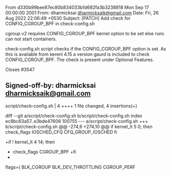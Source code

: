 From d330b99bee87ec80b834033b1d682fa3b3238818 Mon Sep 17 00:00:00 2001
From: dharmicksai <dharmicksaik@gmail.com>
Date: Fri, 26 Aug 2022 22:06:49 +0530
Subject: [PATCH] Add check for CONFIG_CGROUP_BPF in check-config.sh

cgroup v2 requires CONFIG_CGROUP_BPF kernel option to be set
else runc can not start containers.

check-config.sh script checks if the CONFIG_CGROUP_BPF option
is set. As this is available from kerenl 4.15 a version gaurd
is included to check CONFIG_CGROUP_BPF. The check is present
under Optional Features.

Closes #3547

Signed-off-by: dharmicksai <dharmicksaik@gmail.com>
---
 script/check-config.sh | 4 ++++
 1 file changed, 4 insertions(+)

diff --git a/script/check-config.sh b/script/check-config.sh
index ec8bc63a57..e3bde47606 100755
--- a/script/check-config.sh
+++ b/script/check-config.sh
@@ -274,6 +274,10 @@ if kernel_lt 5 0; then
 	check_flags IOSCHED_CFQ CFQ_GROUP_IOSCHED
 fi
 
+if ! kernel_lt 4 14; then
+	check_flags CGROUP_BPF
+fi
+
 flags=(
 	BLK_CGROUP BLK_DEV_THROTTLING
 	CGROUP_PERF